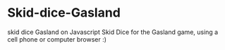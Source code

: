 # Skid-dice-Gasland
skid dice Gasland on Javascript
Skid Dice for the Gasland game, using a cell phone or computer browser :)
